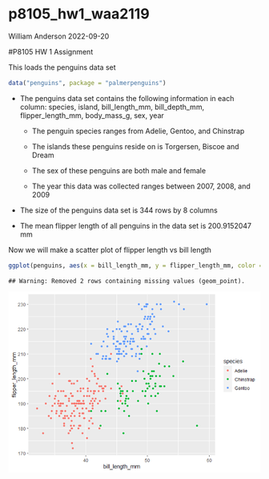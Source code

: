 p8105_hw1_waa2119
================
William Anderson
2022-09-20

\#P8105 HW 1 Assignment

This loads the penguins data set

``` r
data("penguins", package = "palmerpenguins")
```

-   The penguins data set contains the following information in each
    column: species, island, bill_length_mm, bill_depth_mm,
    flipper_length_mm, body_mass_g, sex, year

    -   The penguin species ranges from Adelie, Gentoo, and Chinstrap

    -   The islands these penguins reside on is Torgersen, Biscoe and
        Dream

    -   The sex of these penguins are both male and female

    -   The year this data was collected ranges between 2007, 2008, and
        2009

-   The size of the penguins data set is 344 rows by 8 columns

-   The mean flipper length of all penguins in the data set is
    200.9152047 mm

Now we will make a scatter plot of flipper length vs bill length

``` r
ggplot(penguins, aes(x = bill_length_mm, y = flipper_length_mm, color = species)) + geom_point()
```

    ## Warning: Removed 2 rows containing missing values (geom_point).

![](p8105_hw1_waa2119_files/figure-gfm/scatter%20plot%20of%20flipper%20length%20vs%20bill%20length-1.png)<!-- -->
